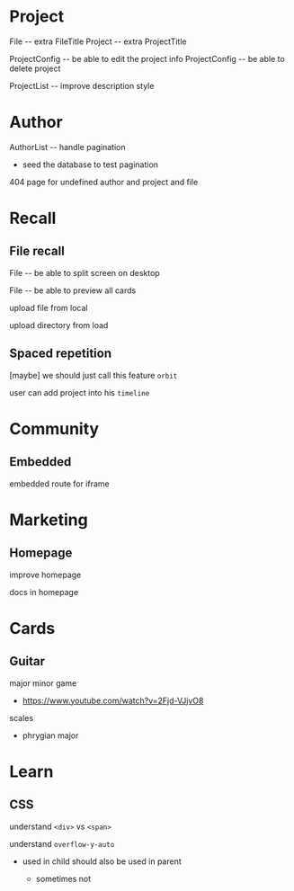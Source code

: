 # Project

File -- extra FileTitle
Project -- extra ProjectTitle

ProjectConfig -- be able to edit the project info
ProjectConfig -- be able to delete project

ProjectList -- improve description style

# Author

AuthorList -- handle pagination

- seed the database to test pagination

404 page for undefined author and project and file

# Recall

## File recall

File -- be able to split screen on desktop

File -- be able to preview all cards

upload file from local

upload directory from load

## Spaced repetition

[maybe] we should just call this feature `orbit`

user can add project into his `timeline`

# Community

## Embedded

embedded route for iframe

# Marketing

## Homepage

improve homepage

docs in homepage

# Cards

## Guitar

major minor game

- https://www.youtube.com/watch?v=2Fjd-VJjvO8

scales

- phrygian major

# Learn

## CSS

understand `<div>` vs `<span>`

understand `overflow-y-auto`

- used in child should also be used in parent

  - sometimes not
